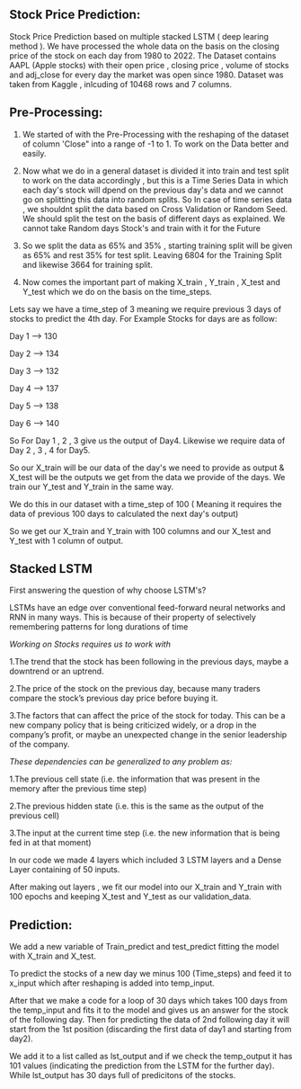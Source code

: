 
## Stock Price Prediction:

Stock Price Prediction based on multiple stacked LSTM ( deep learing method ). We have processed the whole data on the basis on the closing price of the stock on each day from 1980 to 2022.
The Dataset contains AAPL (Apple stocks) with their open price , closing price , volume of stocks and adj_close for every day the market was open since 1980.
Dataset was taken from Kaggle , inlcuding of 10468 rows and 7 columns.



## Pre-Processing:
1. We started of with the Pre-Processing with the reshaping of the dataset of column 'Close" into a range of -1 to 1. To work on the Data better and easily.

2. Now what we do in a general dataset is divided it into train and test split to work on the data accordingly , but this is a Time Series Data in which each day's stock will dpend on the previous day's data and we cannot go on splitting this data into random splits. So In case of time series data , we shouldnt split the data based on Cross Validation or Random Seed. We should split the test on the basis of different days as explained. We cannot take Random days Stock's and train with it for the Future

3. So we split the data as 65% and 35% , starting training split will be given as 65% and rest 35% for test split. Leaving 6804 for the Training Split and likewise 3664 for training split.

4. Now comes the important part of making X_train , Y_train , X_test and Y_test which we do on the basis on the time_steps.

Lets say we have a time_step of 3 meaning we require previous 3 days of stocks to predict the 4th day.
For Example Stocks for days are as follow:

Day 1 --> 130

Day 2 --> 134

Day 3 --> 132

Day 4 --> 137

Day 5 --> 138

Day 6 --> 140

So For Day 1 , 2 , 3 give us the output of Day4. Likewise we require data of Day 2 , 3 , 4 for Day5.

So our X_train will be our data of the day's we need to provide as output & X_test will be the outputs we get from the data we provide of the days.
We train our Y_test and Y_train in the same way.

We do this in our dataset with a time_step of 100 ( Meaning it requires the data of previous 100 days to calculated the next day's output)









So we get our X_train and Y_train with 100 columns and our X_test and Y_test with 1 column of output.



## Stacked LSTM

First answering the question of why choose LSTM's?

LSTMs have an edge over conventional feed-forward neural networks and RNN in many ways. This is because of their property of selectively remembering patterns for long durations of time

*Working on Stocks requires us to work with*

1.The trend that the stock has been following in the previous days, maybe a downtrend or an uptrend.

2.The price of the stock on the previous day, because many traders compare the stock’s previous day price before buying it.

3.The factors that can affect the price of the stock for today. This can be a new company policy that is being criticized widely, or a drop in the company’s profit, or maybe an unexpected change in the senior leadership of the company.

*These dependencies can be generalized to any problem as:*

1.The previous cell state (i.e. the information that was present in the memory after the previous time step)

2.The previous hidden state (i.e. this is the same as the output of the previous cell)

3.The input at the current time step (i.e. the new information that is being fed in at that moment)


In our code we made 4 layers which included 3 LSTM layers and a Dense Layer containing of 50 inputs.

After making out layers , we fit our model into our X_train and Y_train with 100 epochs and keeping X_test and Y_test as our validation_data.



## Prediction:

We add a new variable of Train_predict and test_predict fitting the model with X_train and X_test.

To predict the stocks of a new day we minus 100 (Time_steps) and feed it to x_input which after reshaping is added into temp_input.

After that we make a code for a loop of 30 days which takes 100 days from the temp_input and fits it to the model and gives us an answer for the stock of the following day. Then for predicting the data of 2nd following day it will start from the 1st position (discarding the first data of day1 and starting from day2).

We add it to a list called as lst_output and if we check the temp_output it has 101 values (indicating the prediction from the LSTM for the further day).
While lst_output has 30 days full of predicitons of the stocks.